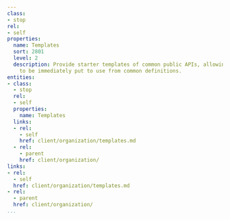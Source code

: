 ```yaml
---
class:
- stop
rel:
- self
properties:
  name: Templates
  sort: 2801
  level: 2
  description: Provide starter templates of common public APIs, allowing HTTP client
    to be immediately put to use from common definitions.
entities:
- class:
  - stop
  rel:
  - self
  properties:
    name: Templates
  links:
  - rel:
    - self
    href: client/organization/templates.md
  - rel:
    - parent
    href: client/organization/
links:
- rel:
  - self
  href: client/organization/templates.md
- rel:
  - parent
  href: client/organization/
...
```

